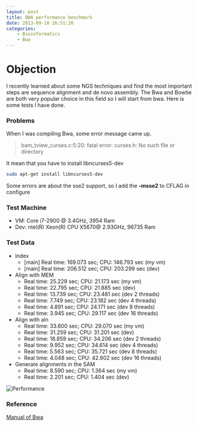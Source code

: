 ```yaml
---
layout: post
title: BWA performance benchmark
date: 2013-09-18 16:51:28
categories:
	- Bioinformatics
	- Bwa
---
```

Objection
===
I recently learned about some NGS techniques and find the most important steps are sequence alignment and de novo assembly.
The Bwa and Bowtie are both very popular choice in this field so I will start from bwa. Here is some tests I have done.

### Problems
When I was compiling Bwa, some error message came up.
> bam_tview_curses.c:5:20: fatal error: curses.h: No such file or directory

It mean that you have to install libncurses5-dev
``` bash
sudo apt-get install libncurses5-dev
```

Some errors are about the sse2 support, so I add the **-msse2** to CFLAG in configure

### Test Machine
- VM: Core i7-2900 @ 3.4GHz, 3954 Ram
- Dev: ntel(R) Xeon(R) CPU X5670@ 2.93GHz, 96735 Ram

### Test Data
- Index
	- [main] Real time: 169.073 sec; CPU: 146.793 sec (my vm)
	- [main] Real time: 206.512 sec; CPU: 203.299 sec (dev)
- Align with MEM
	- Real time: 25.229 sec; CPU: 21.173 sec (my vm)
	- Real time: 22.795 sec; CPU: 21.885 sec (dev)
	- Real time: 13.739 sec; CPU: 23.481 sec (dev 2 threads)
	- Real time: 7.749 sec; CPU: 23.182 sec (dev 4 threads)
	- Real time: 4.891 sec; CPU: 24.171 sec (dev 8 threads)
	- Real time: 3.945 sec; CPU: 29.117 sec (dev 16 threads)
- Align with aln
	- Real time: 33.600 sec; CPU: 29.070 sec (my vm)
	- Real time: 31.259 sec; CPU: 31.201 sec (dev)
	- Real time: 18.859 sec; CPU: 34.206 sec (dev 2 threads)
	- Real time: 9.952 sec; CPU: 34.614 sec (dev 4 threads)
	- Real time: 5.563 sec; CPU: 35.721 sec (dev 8 threads)
	- Real time: 4.048 sec; CPU: 42.602 sec (dev 16 threads)
- Generate alignments in the SAM
	- Real time: 8.590 sec; CPU: 1.364 sec (my vm)
	- Real time: 2.201 sec; CPU: 1.404 sec (dev)

![Performance](http://i.imgur.com/V5QaDUd.png)

### Reference
[Manual of Bwa](http://bio-bwa.sourceforge.net/bwa.shtml)
